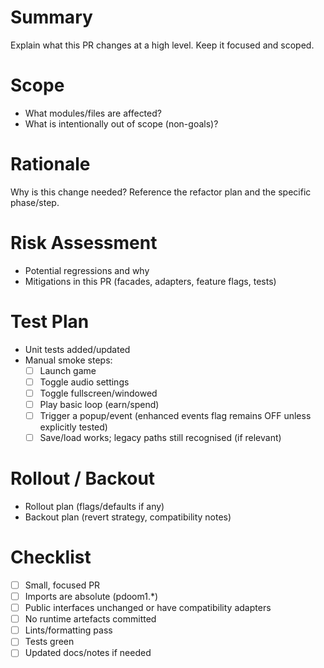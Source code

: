 # Summary

Explain what this PR changes at a high level. Keep it focused and scoped.

# Scope

- What modules/files are affected?
- What is intentionally out of scope (non-goals)?

# Rationale

Why is this change needed? Reference the refactor plan and the specific phase/step.

# Risk Assessment

- Potential regressions and why
- Mitigations in this PR (facades, adapters, feature flags, tests)

# Test Plan

- Unit tests added/updated
- Manual smoke steps:
  - [ ] Launch game
  - [ ] Toggle audio settings
  - [ ] Toggle fullscreen/windowed
  - [ ] Play basic loop (earn/spend)
  - [ ] Trigger a popup/event (enhanced events flag remains OFF unless explicitly tested)
  - [ ] Save/load works; legacy paths still recognised (if relevant)

# Rollout / Backout

- Rollout plan (flags/defaults if any)
- Backout plan (revert strategy, compatibility notes)

# Checklist

- [ ] Small, focused PR
- [ ] Imports are absolute (pdoom1.*)
- [ ] Public interfaces unchanged or have compatibility adapters
- [ ] No runtime artefacts committed
- [ ] Lints/formatting pass
- [ ] Tests green
- [ ] Updated docs/notes if needed